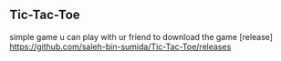 ## Tic-Tac-Toe
simple game u can play with ur friend
to download the game [release] https://github.com/saleh-bin-sumida/Tic-Tac-Toe/releases
